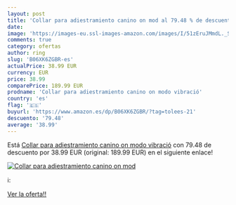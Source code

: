 ```yaml
---
layout: post
title: 'Collar para adiestramiento canino on mod al 79.48 % de descuento'
date: 
image: 'https://images-eu.ssl-images-amazon.com/images/I/51zEruJMmdL._SL200_.jpg'
comments: true
category: ofertas
author: ring
slug: 'B06XK6ZGBR-es'
actualPrice: 38.99 EUR
currency: EUR
price: 38.99
comparePrice: 189.99 EUR
prodname: 'Collar para adiestramiento canino on modo vibració'
country: 'es'
flag: '🇪🇸'
buyurl: 'https://www.amazon.es/dp/B06XK6ZGBR/?tag=tolees-21'
descuento: '79.48'
average: '38.99'
---
```


Está [Collar para adiestramiento canino on modo vibració](https://www.amazon.es/dp/B06XK6ZGBR/?tag=tolees-21) con 79.48 de descuento por 38.99 EUR (original: 189.99 EUR) en el siguiente enlace!

[![Collar para adiestramiento canino on mod](https://images-eu.ssl-images-amazon.com/images/I/51zEruJMmdL._SL200_.jpg)](https://www.amazon.es/dp/B06XK6ZGBR/?tag=tolees-21)

ℹ️:


[Ver la oferta!!](https://www.amazon.es/dp/B06XK6ZGBR/?tag=tolees-21)
